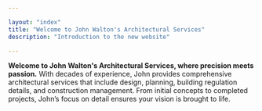 ```yaml
---

layout: "index"
title: "Welcome to John Walton's Architectural Services"
description: "Introduction to the new website"

---
```


**Welcome to John Walton's Architectural Services, where precision meets passion.** With decades of experience, John provides comprehensive architectural services that include design, planning, building regulation details, and construction management. From initial concepts to completed projects, John’s focus on detail ensures your vision is brought to life.
